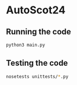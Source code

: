 # AutoScot24


## Running the code

```bash
python3 main.py
```

## Testing the code

```bash
nosetests unittests/*.py
```
